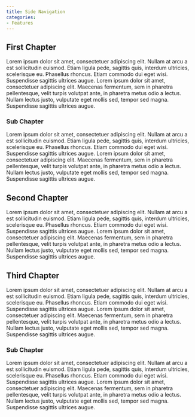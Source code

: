 ```yaml
---
title: Side Navigation
categories:
- Features
---
```


## First Chapter

Lorem ipsum dolor sit amet, consectetuer adipiscing elit. Nullam at arcu a est
sollicitudin euismod. Etiam ligula pede, sagittis quis, interdum ultricies,
scelerisque eu. Phasellus rhoncus. Etiam commodo dui eget wisi. Suspendisse
sagittis ultrices augue. Lorem ipsum dolor sit amet, consectetuer adipiscing
elit. Maecenas fermentum, sem in pharetra pellentesque, velit turpis volutpat
ante, in pharetra metus odio a lectus. Nullam lectus justo, vulputate eget
mollis sed, tempor sed magna. Suspendisse sagittis ultrices augue.

### Sub Chapter

Lorem ipsum dolor sit amet, consectetuer adipiscing elit. Nullam at arcu a est
sollicitudin euismod. Etiam ligula pede, sagittis quis, interdum ultricies,
scelerisque eu. Phasellus rhoncus. Etiam commodo dui eget wisi. Suspendisse
sagittis ultrices augue. Lorem ipsum dolor sit amet, consectetuer adipiscing
elit. Maecenas fermentum, sem in pharetra pellentesque, velit turpis volutpat
ante, in pharetra metus odio a lectus. Nullam lectus justo, vulputate eget
mollis sed, tempor sed magna. Suspendisse sagittis ultrices augue.

## Second Chapter

Lorem ipsum dolor sit amet, consectetuer adipiscing elit. Nullam at arcu a est
sollicitudin euismod. Etiam ligula pede, sagittis quis, interdum ultricies,
scelerisque eu. Phasellus rhoncus. Etiam commodo dui eget wisi. Suspendisse
sagittis ultrices augue. Lorem ipsum dolor sit amet, consectetuer adipiscing
elit. Maecenas fermentum, sem in pharetra pellentesque, velit turpis volutpat
ante, in pharetra metus odio a lectus. Nullam lectus justo, vulputate eget
mollis sed, tempor sed magna. Suspendisse sagittis ultrices augue.

## Third Chapter

Lorem ipsum dolor sit amet, consectetuer adipiscing elit. Nullam at arcu a est
sollicitudin euismod. Etiam ligula pede, sagittis quis, interdum ultricies,
scelerisque eu. Phasellus rhoncus. Etiam commodo dui eget wisi. Suspendisse
sagittis ultrices augue. Lorem ipsum dolor sit amet, consectetuer adipiscing
elit. Maecenas fermentum, sem in pharetra pellentesque, velit turpis volutpat
ante, in pharetra metus odio a lectus. Nullam lectus justo, vulputate eget
mollis sed, tempor sed magna. Suspendisse sagittis ultrices augue.

### Sub Chapter

Lorem ipsum dolor sit amet, consectetuer adipiscing elit. Nullam at arcu a est
sollicitudin euismod. Etiam ligula pede, sagittis quis, interdum ultricies,
scelerisque eu. Phasellus rhoncus. Etiam commodo dui eget wisi. Suspendisse
sagittis ultrices augue. Lorem ipsum dolor sit amet, consectetuer adipiscing
elit. Maecenas fermentum, sem in pharetra pellentesque, velit turpis volutpat
ante, in pharetra metus odio a lectus. Nullam lectus justo, vulputate eget
mollis sed, tempor sed magna. Suspendisse sagittis ultrices augue.
